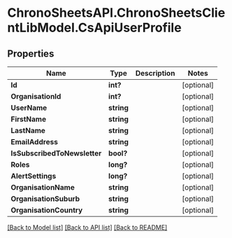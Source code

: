# ChronoSheetsAPI.ChronoSheetsClientLibModel.CsApiUserProfile
## Properties

Name | Type | Description | Notes
------------ | ------------- | ------------- | -------------
**Id** | **int?** |  | [optional] 
**OrganisationId** | **int?** |  | [optional] 
**UserName** | **string** |  | [optional] 
**FirstName** | **string** |  | [optional] 
**LastName** | **string** |  | [optional] 
**EmailAddress** | **string** |  | [optional] 
**IsSubscribedToNewsletter** | **bool?** |  | [optional] 
**Roles** | **long?** |  | [optional] 
**AlertSettings** | **long?** |  | [optional] 
**OrganisationName** | **string** |  | [optional] 
**OrganisationSuburb** | **string** |  | [optional] 
**OrganisationCountry** | **string** |  | [optional] 

[[Back to Model list]](../README.md#documentation-for-models) [[Back to API list]](../README.md#documentation-for-api-endpoints) [[Back to README]](../README.md)

